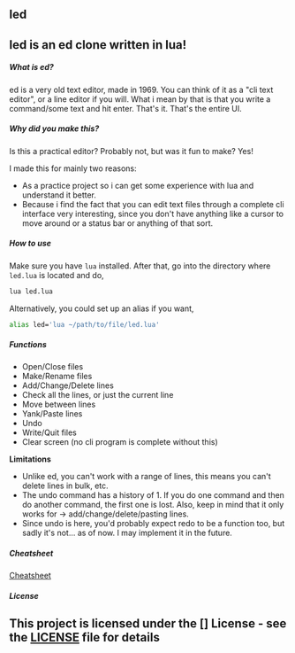 ## led

led is an ed clone written in lua!
---

##### What is ed?
ed is a very old text editor, made in 1969. You can think of it as a "cli text editor", or a line editor if you will.
What i mean by that is that you write a command/some text and hit enter. That's it. That's the entire UI.

##### Why did you make this?
Is this a practical editor? Probably not, but was it fun to make? Yes!

I made this for mainly two reasons:
- As a practice project so i can get some experience with lua and understand it better.
- Because i find the fact that you can edit text files through a complete cli interface very interesting, since you don't have anything like a cursor to move around or a status bar or anything of that sort.

##### How to use
Make sure you have `lua` installed. After that, go into the directory where `led.lua` is located and do,
```bash
lua led.lua
```

Alternatively, you could set up an alias if you want,
```bash
alias led='lua ~/path/to/file/led.lua'
```

##### Functions
- Open/Close files
- Make/Rename files
- Add/Change/Delete lines
- Check all the lines, or just the current line
- Move between lines
- Yank/Paste lines
- Undo
- Write/Quit files
- Clear screen (no cli program is complete without this)

**Limitations**
- Unlike ed, you can't work with a range of lines, this means you can't delete lines in bulk, etc.
- The undo command has a history of 1. If you do one command and then do another command, the first one is lost. Also, keep in mind that it only works for -> add/change/delete/pasting lines.
- Since undo is here, you'd probably expect redo to be a function too, but sadly it's not... as of now. I may implement it in the future.

##### Cheatsheet
[Cheatsheet](cheatsheet.md)

##### License
This project is licensed under the [] License - see the [LICENSE](LICENSE) file for details
---
